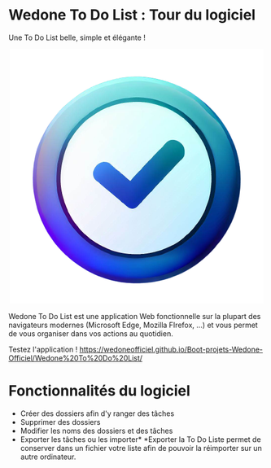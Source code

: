 # Wedone To Do List : Tour du logiciel
Une To Do List belle, simple et élégante !
<p align="center">
  <img src="https://github.com/WedoneOfficiel/Wedone-To-Do-List/blob/main/icon.png" />
</p>

Wedone To Do List est une application Web fonctionnelle sur la plupart des navigateurs modernes (Microsoft Edge, Mozilla FIrefox, ...) et vous permet de vous organiser dans vos actions au quotidien.

Testez l'application ! https://wedoneofficiel.github.io/Boot-projets-Wedone-Officiel/Wedone%20To%20Do%20List/

# Fonctionnalités du logiciel
- Créer des dossiers afin d'y ranger des tâches
- Supprimer des dossiers
- Modifier les noms des dossiers et des tâches
- Exporter les tâches ou les importer*
*Exporter la To Do Liste permet de conserver dans un fichier votre liste afin de pouvoir la réimporter sur un autre ordinateur.

